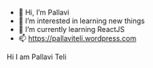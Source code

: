 - 👋 Hi, I’m Pallavi
- 👀 I’m interested in learning new things
- 🌱 I’m currently learning ReactJS
- 📫 https://pallaviteli.wordpress.com

Hi  I am Pallavi Teli
  
<!---
pallaviteli/pallaviteli is a ✨ special ✨ repository because its `README.md` (this file) appears on your GitHub profile.
You can click the Preview link to take a look at your changes.
--->

